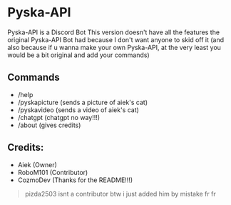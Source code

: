 # Pyska-API
Pyska-API is a Discord Bot
This version doesn't have all the features the original Pyska-API Bot had because I don't want anyone to skid off it (and also because if u wanna make your own Pyska-API, at the very least you would be a bit original and add your commands)

## Commands
- /help
- /pyskapicture (sends a picture of aiek's cat)
- /pyskavideo (sends a video of aiek's cat)
- /chatgpt (chatgpt no way!!!)
- /about (gives credits)

## Credits:
- Aiek (Owner)
- RoboM101 (Contributor)
- CozmoDev (Thanks for the README!!!)

> pizda2503 isnt a contributor btw i just added him by mistake fr fr
